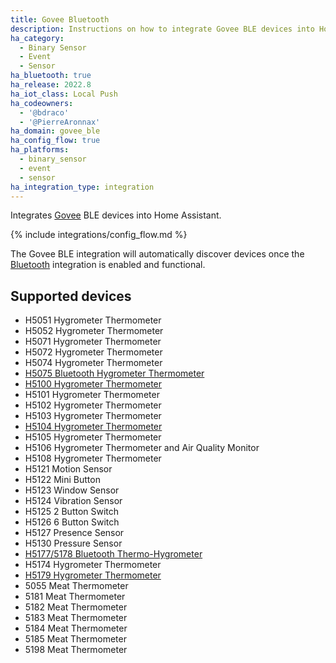 ```yaml
---
title: Govee Bluetooth
description: Instructions on how to integrate Govee BLE devices into Home Assistant.
ha_category:
  - Binary Sensor
  - Event
  - Sensor
ha_bluetooth: true
ha_release: 2022.8
ha_iot_class: Local Push
ha_codeowners:
  - '@bdraco'
  - '@PierreAronnax'
ha_domain: govee_ble
ha_config_flow: true
ha_platforms:
  - binary_sensor
  - event
  - sensor
ha_integration_type: integration
---
```


Integrates [Govee](https://www.govee.com/) BLE devices into Home Assistant.

{% include integrations/config_flow.md %}

The Govee BLE integration will automatically discover devices once the [Bluetooth](/integrations/bluetooth) integration is enabled and functional.

## Supported devices

- H5051 Hygrometer Thermometer
- H5052 Hygrometer Thermometer
- H5071 Hygrometer Thermometer
- H5072 Hygrometer Thermometer
- H5074 Hygrometer Thermometer
- [H5075 Bluetooth Hygrometer Thermometer](https://us.govee.com/collections/thermo-hydrometer/products/govee-bluetooth-hygrometer-thermometer-h5075)
- [H5100 Hygrometer Thermometer](https://us.govee.com/collections/thermo-hydrometer/products/govee-h5100-mini-hygrometer-thermometer-sensors)
- H5101 Hygrometer Thermometer
- H5102 Hygrometer Thermometer
- H5103 Hygrometer Thermometer
- [H5104 Hygrometer Thermometer](https://us.govee.com/products/goveelife-bluetooth-hygrometer-thermometer-h5104-white)
- H5105 Hygrometer Thermometer
- H5106 Hygrometer Thermometer and Air Quality Monitor
- H5108 Hygrometer Thermometer
- H5121 Motion Sensor
- H5122 Mini Button
- H5123 Window Sensor
- H5124 Vibration Sensor
- H5125 2 Button Switch
- H5126 6 Button Switch
- H5127 Presence Sensor
- H5130 Pressure Sensor
- [H5177/5178 Bluetooth Thermo-Hygrometer](https://us.govee.com/collections/thermo-hydrometer/products/bluetooth-thermo-hygrometer)
- H5174 Hygrometer Thermometer
- [H5179 Hygrometer Thermometer](https://us.govee.com/products/wi-fi-temperature-humidity-sensor)
- 5055 Meat Thermometer
- 5181 Meat Thermometer
- 5182 Meat Thermometer
- 5183 Meat Thermometer
- 5184 Meat Thermometer
- 5185 Meat Thermometer
- 5198 Meat Thermometer
